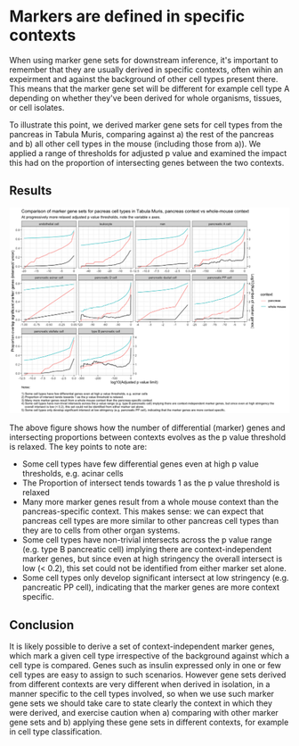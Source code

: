 # Markers are defined in specific contexts

When using marker gene sets for downstream inference, it's important to remember that they are usually derived in specific contexts, often wihin an expeirment and against the background of other cell types present there. This means that the marker gene set will be different for example cell type A depending on whether they've been derived for whole organisms, tissues, or cell isolates. 

To illustrate this point, we derived marker gene sets for cell types from the pancreas in Tabula Muris, comparing against a) the rest of the pancreas and b) all other cell types in the mouse (including those from a)). We applied a range of thresholds for adjusted p value and examined the impact this had on the proportion of intersecting genes between the two contexts.

## Results  

![Differential gene sets between contexts](markers_context.png)

The above figure shows how the number of differential (marker) genes and intersecting proportions between contexts evolves as the p value threshold is relaxed. The key points to note are:

 - Some cell types have few differential genes even at high p value thresholds, e.g. acinar cells
 - The Proportion of intersect tends towards 1 as the p value threshold is relaxed
 - Many more marker genes result from a whole mouse context than the pancreas-specific context. This makes sense: we can expect that pancreas cell types are more similar to other pancreas cell types than they are to cells from other organ systems. 
 - Some cell types have non-trivial intersects across the p value range (e.g. type B pancreatic cell) implying there are context-independent marker genes, but since even at high stringency the overall intersect is low (< 0.2), this set could not be identified from either marker set alone.
 - Some cell types only develop significant intersect at low stringency (e.g. pancreatic PP cell), indicating that the marker genes are more context specific. 

## Conclusion

It is likely possible to derive a set of context-independent marker genes, which mark a given cell type irrespective of the background against which a cell type is compared. Genes such as insulin expressed only in one or few cell types are easy to assign to such scenarios. However gene sets derived from different contexts are very different when derived in isolation, in a manner specific to the cell types involved, so when we use such marker gene sets we should take care to state clearly the context in which they were derived, and exercise caution when a) comparing with other marker gene sets and b) applying these gene sets in different contexts, for example in cell type classification.                                                                                                                                                                                                                                       
